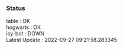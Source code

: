 ### Status


table : OK  
hogwarts : OK  
icy-bot : DOWN  
Latest Update : 2022-09-27 09:21:58.283345
